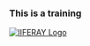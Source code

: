### This is a training

[![lIFERAY Logo](https://banner2.cleanpng.com/20180727/sys/kisspng-liferay-logo-computer-icons-clip-art-development-icon-5b5bb6f5547e38.1419693815327372693461.jpg)](https://liferay.com "Liferay")
